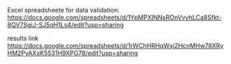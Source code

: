 Excel spreadsheete for data validation: https://docs.google.com/spreadsheets/d/1YpMPXINNsROnVvyhLCa8Sfkt-8QV7SgiJ-SJ5qH1Ls4/edit?usp=sharing


results link https://docs.google.com/spreadsheets/d/1rWChHRHqWxj2HcnMHw78XRyHM2PyAXxK5531H9XPG78/edit?usp=sharing
